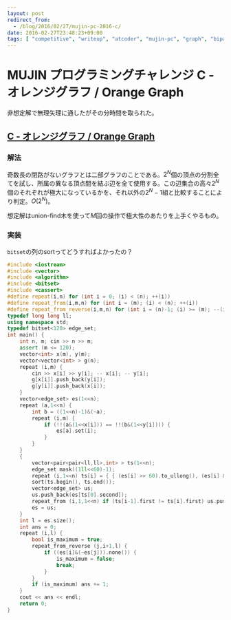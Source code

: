 ```yaml
---
layout: post
redirect_from:
  - /blog/2016/02/27/mujin-pc-2016-c/
date: 2016-02-27T23:48:23+09:00
tags: [ "competitive", "writeup", "atcoder", "mujin-pc", "graph", "bipartite-graph" ]
---
```


# MUJIN プログラミングチャレンジ C - オレンジグラフ / Orange Graph

非想定解で無理矢理に通したがその分時間を取られた。

## [C - オレンジグラフ / Orange Graph](https://beta.atcoder.jp/contests/mujin-pc-2016/tasks/mujin_pc_2016_c)

### 解法

奇数長の閉路がないグラフとは二部グラフのことである。$2^N$個の頂点の分割全てを試し、所属の異なる頂点間を結ぶ辺を全て使用する。この辺集合の高々$2^N$個のそれぞれが極大になっているかを、それ以外の$2^N-1$組と比較することにより判定。$O(2^N)$。

想定解はunion-find木を使って$M$回の操作で極大性のあたりを上手くやるもの。

### 実装

`bitset`の列のsortってどうすればよかったの？

``` c++
#include <iostream>
#include <vector>
#include <algorithm>
#include <bitset>
#include <cassert>
#define repeat(i,n) for (int i = 0; (i) < (n); ++(i))
#define repeat_from(i,m,n) for (int i = (m); (i) < (n); ++(i))
#define repeat_from_reverse(i,m,n) for (int i = (n)-1; (i) >= (m); --(i))
typedef long long ll;
using namespace std;
typedef bitset<120> edge_set;
int main() {
    int n, m; cin >> n >> m;
    assert (m <= 120);
    vector<int> x(m), y(m);
    vector<vector<int> > g(n);
    repeat (i,m) {
        cin >> x[i] >> y[i]; -- x[i]; -- y[i];
        g[x[i]].push_back(y[i]);
        g[y[i]].push_back(x[i]);
    }
    vector<edge_set> es(1<<n);
    repeat (a,1<<n) {
        int b = ((1<<n)-1)&(~a);
        repeat (i,m) {
            if (!!(a&(1<<x[i])) == !!(b&(1<<y[i]))) {
                es[a].set(i);
            }
        }
    }
    {
        vector<pair<pair<ll,ll>,int> > ts(1<<n);
        edge_set mask((1ll<<60)-1);
        repeat (i,1<<n) ts[i] = { { (es[i] >> 60).to_ullong(), (es[i] & mask).to_ullong() }, i };
        sort(ts.begin(), ts.end());
        vector<edge_set> us;
        us.push_back(es[ts[0].second]);
        repeat_from (i,1,1<<n) if (ts[i-1].first != ts[i].first) us.push_back(es[ts[i].second]);
        es = us;
    }
    int l = es.size();
    int ans = 0;
    repeat (i,l) {
        bool is_maximum = true;
        repeat_from_reverse (j,i+1,l) {
            if ((es[i]&(~es[j])).none()) {
                is_maximum = false;
                break;
            }
        }
        if (is_maximum) ans += 1;
    }
    cout << ans << endl;
    return 0;
}
```
